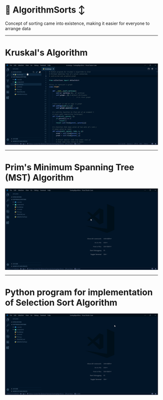 # 🐍 AlgorithmSorts ↕️
Concept of sorting came into existence, making it easier for everyone to arrange data 
***
# Kruskal's Algorithm
![Alt Text](https://github.com/ofuen/AlgorithmSorts/blob/master/screenshot/Kruskal.gif)
***
# Prim's Minimum Spanning Tree (MST) Algorithm
![Alt Text](https://github.com/ofuen/AlgorithmSorts/blob/master/screenshot/Prim.gif)
***
# Python program for implementation of Selection Sort Algorithm
 ![Alt Text](https://github.com/ofuen/AlgorithmSorts/blob/master/screenshot/Selection.gif)
